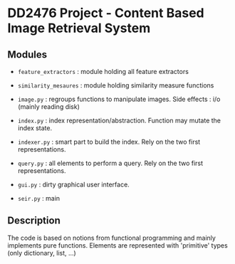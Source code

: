 # DD2476 Project - Content Based Image Retrieval System

## Modules
- `feature_extractors` : module holding all feature extractors
- `similarity_mesaures` : module holding similarity measure functions

- `image.py` : regroups functions to manipulate images. Side effects : i/o (mainly reading disk)
- `index.py` : index representation/abstraction. Function may mutate the index state. 
- `indexer.py` : smart part to build the index. Rely on the two first representations.
- `query.py` : all elements to perform a query. Rely on the two first representations.
- `gui.py` : dirty graphical user interface.
- `seir.py` : main

## Description

The code is based on notions from functional programming and mainly implements pure functions. Elements are represented
 with 'primitive' types (only dictionary, list, ...)

 

